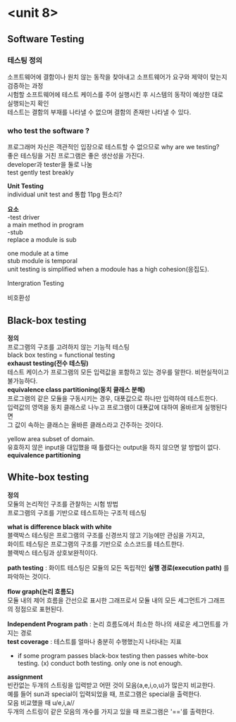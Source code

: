 <unit 8>
=========
## Software Testing ##  
  
### 테스팅 정의 ###  
소프트웨어에 결함이나 원치 않는 동작을 찾아내고 소프트웨어가 요구와 제약이 맞는지 검증하는 과정  
시험할 소프트웨어에 테스트 케이스를 주어 실행시킨 후 시스템의 동작이 예상한 대로 실행되는지 확인  
테스트는 결함의 부재를 나타낼 수 없으며 결함의 존재만 나타낼 수 있다.

### who test the software ? ###  
프로그래머 자신은 객관적인 입장으로 테스트할 수 없으므로 
why are we testing?  
좋은 테스팅을 거친 프로그램은 좋은 생산성을 가진다.  
developer과 tester을 둘로 나눔  
test gently test breakly  
  
**Unit Testing**  
individual unit test and 통합  11pg 뭔소리?  
  
**요소**  
-test driver  
a main method in program  
-stub  
replace a module is sub  
  
one module at a time  
stub module is temporal  
unit testing is simplified when a modoule has a high cohesion(응집도).  
  
Intergration Testing  

비호환성  
## Black-box testing ##  
**정의**  
프로그램의 구조를 고려하지 않는 기능적 테스팅  
black box testing = functional testing  
**exhaust testing(전수 테스팅)**  
테스트 케이스가 프로그램의 모든 입력값을 포함하고 있는 경우를 말한다. 비현실적이고 불가능하다.  
**equivalence class partitioning(동치 클래스 분해)**  
프로그램의 같은 모듈을 구동시키는 경우, 대푯값으로 하나만 입력하여 테스트한다.  
입력값의 영역을 동치 클래스로 나누고 프로그램이 대푯값에 대하여 올바르게 실행된다면  
그 값이 속하는 클래스는 올바른 클래스라고 간주하는 것이다.  

yellow area subset of domain.  
유효하지 않은 input을 대입했을 때 틀렸다는 output을 하지 않으면 알 방법이 없다.  
**equivalence partitioning**  
  
## White-box testing ##  
**정의**  
모듈의 논리적인 구조를 관찰하는 시험 방법  
프로그램의 구조를 기반으로 테스트하는 구조적 테스팅  
  
**what is difference black with white**  
블랙박스 테스팅은 프로그램의 구조를 신경쓰지 않고 기능에만 관심을 가지고,  
화이트 테스팅은 프로그램의 구조를 기반으로 소스코드를 테스트한다.  
블랙박스 테스팅과 상호보완적이다.  
  
**path testing**  : 화이트 테스팅은 모듈의 모든 독립적인 **실행 경로(execution path)** 를 파악하는 것이다.  
  
**flow graph(논리 흐름도)**  
모듈 내의 제어 흐름을 간선으로 표시한 그래프로서 모듈 내의 모든 세그먼트가 그래프의 정점으로 표현된다.  
  
**Independent Program path** : 논리 흐름도에서 최소한 하나의 새로운 세그먼트를 가지는 경로  
**test coverage** : 테스트를 얼마나 충분히 수행했는지 나타내는 지표  
    
- if some program passes black-box testing then passes white-box testing. (x)
conduct both testing.  only one is not enough.  
   
**assignment**  
빈칸없는 두개의 스트링을 입력받고 어떤 것이 모음(a,e,i,o,u)가 많은지 비교한다.  
예를 들어 sun과 special이 입력되었을 때, 프로그램은 special을 출력한다.  
모음 비교했을 때 u/e,i,a//  
두개의 스트링이 같은 모음의 개수를 가지고 있을 때 프로그램은 '=='를 출력한다.


